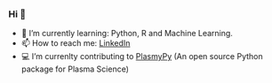 ### Hi 👋


- :blue_book:  I’m currently learning: Python, R and Machine Learning. 
- 📫 How to reach me: [LinkedIn](https://www.linkedin.com/in/marcin-kastek/)
- :computer: I’m currenlty contributing to [PlasmyPy](https://github.com/PlasmaPy/PlasmaPy) (An open source Python package for Plasma Science)
